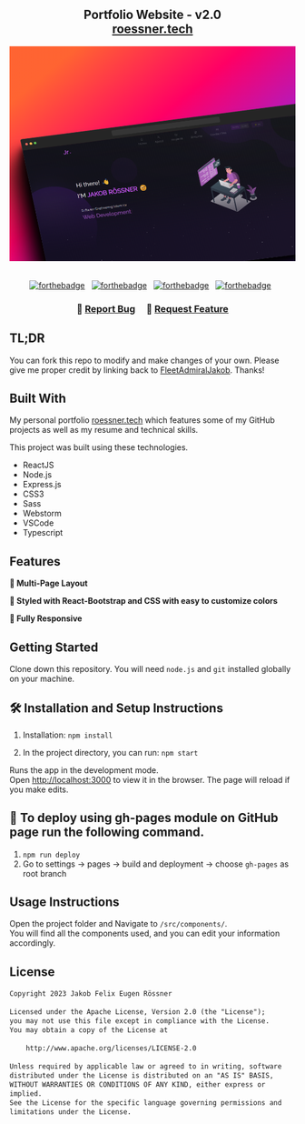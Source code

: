 <h2 align="center">
  Portfolio Website - v2.0<br/>
  <a href="http://www.roessner.tech/" target="_blank">roessner.tech</a>
</h2>
<div>
  <img alt="Demo" src="Images/img3.png" />
</div>

<br/>

<center>

[![forthebadge](https://forthebadge.com/images/badges/built-with-love.svg)](https://forthebadge.com) &nbsp;
[![forthebadge](https://forthebadge.com/images/badges/made-with-javascript.svg)](https://forthebadge.com) &nbsp;
[![forthebadge](https://forthebadge.com/images/badges/made-with-typescript.svg)](https://forthebadge.com) &nbsp;
[![forthebadge](https://forthebadge.com/images/badges/open-source.svg)](https://forthebadge.com) &nbsp;

</center>

<h3 align="center">
    🔹
    <a href="https://github.com/FleetAdmiralJakob/Portfolio/issues">Report Bug</a> &nbsp; &nbsp;
    🔹
    <a href="https://github.com/FleetAdmiralJakob/Portfolio/issues">Request Feature</a>
</h3>

## TL;DR

You can fork this repo to modify and make changes of your own. Please give me proper credit by linking back
to [FleetAdmiralJakob](https://github.com/FleetAdmiralJakob/Portfolio). Thanks!

## Built With

My personal portfolio <a href="http://www.roessner.tech/" target="_blank">roessner.tech</a> which features some of my
GitHub projects as well as my resume and technical skills.<br/>

This project was built using these technologies.

- ReactJS
- Node.js
- Express.js
- CSS3
- Sass
- Webstorm
- VSCode
- Typescript

## Features

**📖 Multi-Page Layout**

**🎨 Styled with React-Bootstrap and CSS with easy to customize colors**

**📱 Fully Responsive**

## Getting Started

Clone down this repository. You will need `node.js` and `git` installed globally on your machine.

## 🛠 Installation and Setup Instructions

1. Installation: `npm install`

2. In the project directory, you can run: `npm start`

Runs the app in the development mode.\
Open [http://localhost:3000](http://localhost:3000) to view it in the browser.
The page will reload if you make edits.

## 🚀 To deploy using gh-pages module on GitHub page run the following command.

1. ``npm run deploy``
2. Go to settings -> pages -> build and deployment -> choose ``gh-pages`` as root branch

## Usage Instructions

Open the project folder and Navigate to `/src/components/`. <br/>
You will find all the components used, and you can edit your information accordingly.

<!-- ## Overview -->
<!-- ![Visualization of the codebase](./diagram.svg) -->

## License

    Copyright 2023 Jakob Felix Eugen Rössner

    Licensed under the Apache License, Version 2.0 (the "License");
    you may not use this file except in compliance with the License.
    You may obtain a copy of the License at

        http://www.apache.org/licenses/LICENSE-2.0

    Unless required by applicable law or agreed to in writing, software
    distributed under the License is distributed on an "AS IS" BASIS,
    WITHOUT WARRANTIES OR CONDITIONS OF ANY KIND, either express or implied.
    See the License for the specific language governing permissions and
    limitations under the License.
